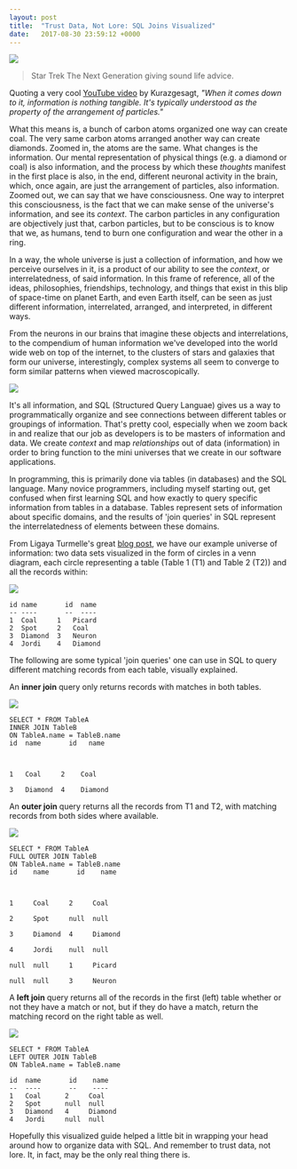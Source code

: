 ```yaml
---
layout: post
title:  "Trust Data, Not Lore: SQL Joins Visualized"
date:   2017-08-30 23:59:12 +0000
---
```


![](https://68.media.tumblr.com/52c04c960042f7e614e36fce0833f995/tumblr_oow3quxpdg1swxsyto2_500.jpg)
> Star Trek The Next Generation giving sound life advice.

Quoting a very cool [YouTube video](https://www.youtube.com/watch?v=yWO-cvGETRQ) by Kurazgesagt, *"When it comes down to it, information is nothing tangible. It's typically understood as the property of the arrangement of particles."* 

What this means is, a bunch of carbon atoms organized one way can create coal. The very same carbon atoms arranged another way can create diamonds. Zoomed in, the atoms are the same. What changes is the information. Our mental representation of physical things (e.g. a diamond or coal) is also information, and the process by which these *thoughts* manifest in the first place is also, in the end, different neuronal activity in the brain, which, once again, are just the arrangement of particles, also information. Zoomed out, we can say that we have consciousness. One way to interpret this consciousness, is the fact that we can make sense of the universe's information, and see its *context*. The carbon particles in any configuration are objectively just that, carbon particles, but to be conscious is to know that we, as humans, tend to burn one configuration and wear the other in a ring. 

In a way, the whole universe is just a collection of information, and how we perceive ourselves in it, is a product of our ability to see the *context*, or interrelatedness, of said information. In this frame of reference, all of the ideas, philosophies, friendships, technology, and things that exist in this blip of space-time on planet Earth, and even Earth itself, can be seen as just different information, interrelated, arranged, and interpreted, in different ways. 

From the neurons in our brains that imagine these objects and interrelations, to the compendium of human information we've developed into the world wide web on top of the internet, to the clusters of stars and galaxies that form our universe, interestingly, complex systems all seem to converge to form similar patterns when viewed macroscopically.

![](https://lh3.googleusercontent.com/-Oscj5uMcXjI/VZJJviwnVhI/AAAAAAAAC6U/5tgUX2CHFUc/w530-h502-p-rw/FB_IMG_1435602576152.jpg)

It's all information, and SQL (Structured Query Languae) gives us a way to programmatically organize and see connections between different tables or groupings of information. That's pretty cool, especially when we zoom back in and realize that our job as developers is to be masters of information and data. We create *context* and map *relationships* out of data (information) in order to bring function to the mini universes that we create in our software applications. 

In programming, this is primarily done via tables (in databases) and the SQL language. Many novice programmers, including myself starting out, get confused when first learning SQL and how exactly to query specific information from tables in a database. Tables represent sets of information about specific domains, and the results of 'join queries' in SQL represent the interrelatedness of elements between these domains.

From Ligaya Turmelle's great [blog post](http://www.khankennels.com/blog/index.php/archives/2007/04/20/getting-joins/), we have our example universe of information: two data sets visualized in the form of circles in a venn diagram, each circle representing a table (Table 1 (T1) and Table 2 (T2)) and all the records within:

![](http://www.khankennels.com/blog/wp-content/uploads/2007/04/basicvenn.png)

```
id name       id  name
-- ----       --  ----
1  Coal     1   Picard
2  Spot     2   Coal
3  Diamond  3   Neuron
4  Jordi    4   Diamond
```

The following are some typical 'join queries' one can use in SQL to query different matching records from each table, visually explained.

An **inner join** query only returns records with matches in both tables. 

![](http://www.khankennels.com/blog/wp-content/uploads/2007/04/venn1.png)

```
SELECT * FROM TableA
INNER JOIN TableB
ON TableA.name = TableB.name
id  name       id   name



1   Coal     2    Coal

3   Diamond  4    Diamond

```

An **outer join** query returns all the records from T1 and T2, with matching records from both sides where available.

![](http://www.khankennels.com/blog/wp-content/uploads/2007/04/outervenn.png)

```
SELECT * FROM TableA
FULL OUTER JOIN TableB
ON TableA.name = TableB.name
id    name       id    name



1     Coal     2     Coal

2     Spot     null  null

3     Diamond  4     Diamond

4     Jordi    null  null

null  null     1     Picard

null  null     3     Neuron
```

A **left join** query returns all of the records in the first (left) table whether or not they have a match or not, but if they do have a match, return the matching record on the right table as well. 

![](http://www.khankennels.com/blog/wp-content/uploads/2007/04/left_venn.png)

```
SELECT * FROM TableA
LEFT OUTER JOIN TableB
ON TableA.name = TableB.name

id  name       id    name
--  ----       --    ----
1   Coal      2     Coal
2   Spot      null  null
3   Diamond   4     Diamond
4   Jordi     null  null
```

Hopefully this visualized guide helped a little bit in wrapping your head around how to organize data with SQL. And remember to trust data, not lore. It, in fact, may be the only real thing there is.

